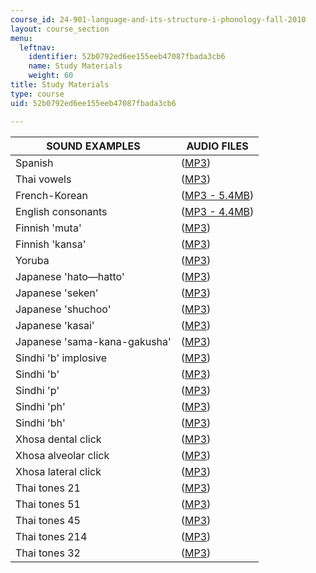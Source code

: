 ```yaml
---
course_id: 24-901-language-and-its-structure-i-phonology-fall-2010
layout: course_section
menu:
  leftnav:
    identifier: 52b0792ed6ee155eeb47087fbada3cb6
    name: Study Materials
    weight: 60
title: Study Materials
type: course
uid: 52b0792ed6ee155eeb47087fbada3cb6

---
```


| SOUND EXAMPLES | AUDIO FILES |
| --- | --- |
| Spanish | ([MP3](/coursemedia/24-901-language-and-its-structure-i-phonology-fall-2010/321010dc72c951efec79fd29bb2105a8_spanish.mp3)) |
| Thai vowels | ([MP3](/coursemedia/24-901-language-and-its-structure-i-phonology-fall-2010/c83cd7b218397654de36d876bb6f2670_thai_vow.mp3)) |
| French-Korean | ([MP3 - 5.4MB](/coursemedia/24-901-language-and-its-structure-i-phonology-fall-2010/b7cfc51f5972dc9e618c11e82ad4a140_fr_korean.mp3)) |
| English consonants | ([MP3 - 4.4MB](/coursemedia/24-901-language-and-its-structure-i-phonology-fall-2010/7b13c96e9acfb288989b80c468e191b6_english.mp3)) |
| Finnish 'muta' | ([MP3](/coursemedia/24-901-language-and-its-structure-i-phonology-fall-2010/e739542761675bed6716d361e93e9c95_fin_muta.mp3)) |
| Finnish 'kansa' | ([MP3](/coursemedia/24-901-language-and-its-structure-i-phonology-fall-2010/40ad98b37dfc03d42619dc2de3536b12_fin_kansa.mp3)) |
| Yoruba | ([MP3](/coursemedia/24-901-language-and-its-structure-i-phonology-fall-2010/d2ac5203c6d1b6096cfbb1ef70566cdf_yoruba.mp3)) |
| Japanese 'hato—hatto' | ([MP3](/coursemedia/24-901-language-and-its-structure-i-phonology-fall-2010/19a5a2ef5ce315e398e67bcdb5864fcf_jap_hato.mp3)) |
| Japanese 'seken' | ([MP3](/coursemedia/24-901-language-and-its-structure-i-phonology-fall-2010/d8f2c3ec094be3a863af1907674ee29a_jap_seken.mp3)) |
| Japanese 'shuchoo' | ([MP3](/coursemedia/24-901-language-and-its-structure-i-phonology-fall-2010/57098d1056ab3d9dd04d6075110abc53_jap_shuchoo.mp3)) |
| Japanese 'kasai' | ([MP3](/coursemedia/24-901-language-and-its-structure-i-phonology-fall-2010/94a0010a9aa700620b3d872e283d145a_jap_kasai.mp3)) |
| Japanese 'sama-kana-gakusha' | ([MP3](/coursemedia/24-901-language-and-its-structure-i-phonology-fall-2010/aa69cdeb65cb7d837daea2d8a03448f6_jap_sama.mp3)) |
| Sindhi 'b' implosive | ([MP3](/coursemedia/24-901-language-and-its-structure-i-phonology-fall-2010/2e3c5e6f5137487028c947a63a1ab9d3_sin_b_impl.mp3)) |
| Sindhi 'b' | ([MP3](/coursemedia/24-901-language-and-its-structure-i-phonology-fall-2010/c432dde44436a9663ee80640f7840fe4_sin_b.mp3)) |
| Sindhi 'p' | ([MP3](/coursemedia/24-901-language-and-its-structure-i-phonology-fall-2010/6e5e6505869b3611943f58cf04344afe_sin_p.mp3)) |
| Sindhi 'ph' | ([MP3](/coursemedia/24-901-language-and-its-structure-i-phonology-fall-2010/42ce58cc66a255ce74e6af3935a787f3_sin_ph.mp3)) |
| Sindhi 'bh' | ([MP3](/coursemedia/24-901-language-and-its-structure-i-phonology-fall-2010/b12d57e378af549da08c962bfe109548_sin_bh.mp3)) |
| Xhosa dental click | ([MP3](/coursemedia/24-901-language-and-its-structure-i-phonology-fall-2010/e81c95d76eb57d36708999cc6c6cebc0_xho_dental.mp3)) |
| Xhosa alveolar click | ([MP3](/coursemedia/24-901-language-and-its-structure-i-phonology-fall-2010/9fe9992d9387d1f982fbd46fa04c6fde_xho_alveolar.mp3)) |
| Xhosa lateral click | ([MP3](/coursemedia/24-901-language-and-its-structure-i-phonology-fall-2010/34ac09d8f426d3e6539981b8f701a81f_xho_lateral.mp3)) |
| Thai tones 21 | ([MP3](/coursemedia/24-901-language-and-its-structure-i-phonology-fall-2010/86303c8cf57d37f2e9a14cd8ea54f788_thai_21.mp3)) |
| Thai tones 51 | ([MP3](/coursemedia/24-901-language-and-its-structure-i-phonology-fall-2010/c4da8fa4cec7e1294dfb119f4e1c2af8_thai_51.mp3)) |
| Thai tones 45 | ([MP3](/coursemedia/24-901-language-and-its-structure-i-phonology-fall-2010/72329a114914552f02ea1531d240c944_thai_45.mp3)) |
| Thai tones 214 | ([MP3](/coursemedia/24-901-language-and-its-structure-i-phonology-fall-2010/595ac063e9e42a8a4bcf81662bc4a84e_thai_214.mp3)) |
| Thai tones 32 | ([MP3](/coursemedia/24-901-language-and-its-structure-i-phonology-fall-2010/32020f2465c832cd4e121a22f05a55dd_thai_32.mp3))